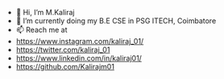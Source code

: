 - 👋 Hi, I’m M.Kaliraj
- 🌱 I’m currently doing my B.E CSE in PSG ITECH, Coimbatore
- 📫 Reach me at
- https://www.instagram.com/kaliraj_01/
- https://twitter.com/kaliraj_01
- https://www.linkedin.com/in/kaliraj01/
- https://github.com/Kalirajm01

<!---
Kalirajm01/Kalirajm01 is a ✨ special ✨ repository because its `README.md` (this file) appears on your GitHub profile.
You can click the Preview link to take a look at your changes.
--->
